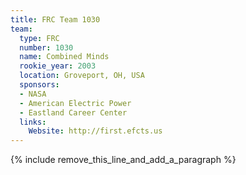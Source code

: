```yaml
---
title: FRC Team 1030
team:
  type: FRC
  number: 1030
  name: Combined Minds
  rookie_year: 2003
  location: Groveport, OH, USA
  sponsors:
  - NASA
  - American Electric Power
  - Eastland Career Center
  links:
    Website: http://first.efcts.us
---
```


{% include remove_this_line_and_add_a_paragraph %}